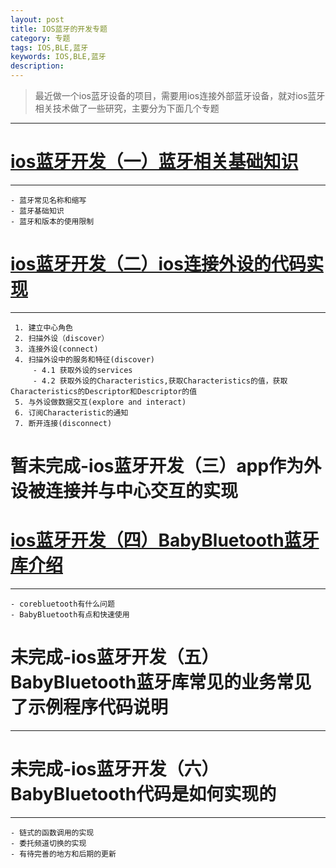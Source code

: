 ```yaml
---
layout: post
title: IOS蓝牙的开发专题
category: 专题
tags: IOS,BLE,蓝牙
keywords: IOS,BLE,蓝牙
description: 
---
```


> 最近做一个ios蓝牙设备的项目，需要用ios连接外部蓝牙设备，就对ios蓝牙相关技术做了一些研究，主要分为下面几个专题
---

# [ios蓝牙开发（一）蓝牙相关基础知识](/2015/07/17/ios-BLE-1.html)
---
    - 蓝牙常见名称和缩写
    - 蓝牙基础知识
    - 蓝牙和版本的使用限制


# [ios蓝牙开发（二）ios连接外设的代码实现](/2015/08/14/ios-BLE-2.html)
---
     1. 建立中心角色
     2. 扫描外设（discover）
     3. 连接外设(connect)
     4. 扫描外设中的服务和特征(discover)
         - 4.1 获取外设的services
         - 4.2 获取外设的Characteristics,获取Characteristics的值，获取Characteristics的Descriptor和Descriptor的值
     5. 与外设做数据交互(explore and interact)
     6. 订阅Characteristic的通知
     7. 断开连接(disconnect)


# 暂未完成-ios蓝牙开发（三）app作为外设被连接并与中心交互的实现

#  [ios蓝牙开发（四）BabyBluetooth蓝牙库介绍](/2015/09/07/ios-BLE-3.html)
---
    - corebluetooth有什么问题
    - BabyBluetooth有点和快速使用


# 未完成-ios蓝牙开发（五）BabyBluetooth蓝牙库常见的业务常见了示例程序代码说明
---

# 未完成-ios蓝牙开发（六）BabyBluetooth代码是如何实现的
---

    - 链式的函数调用的实现
    - 委托频道切换的实现
    - 有待完善的地方和后期的更新


